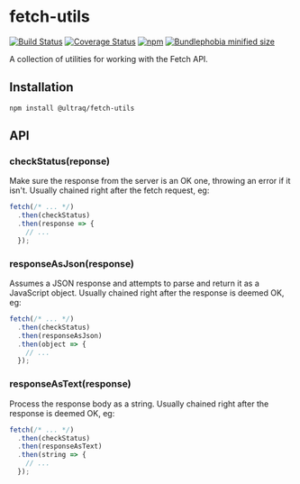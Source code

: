 
fetch-utils
===========

[![Build Status](https://travis-ci.com/ultraq/fetch-utils.svg?branch=master)](https://travis-ci.com/ultraq/fetch-utils)
[![Coverage Status](https://coveralls.io/repos/github/ultraq/fetch-utils/badge.svg?branch=master)](https://coveralls.io/github/ultraq/fetch-utils?branch=master)
[![npm](https://img.shields.io/npm/v/@ultraq/fetch-utils.svg?maxAge=3600)](https://www.npmjs.com/package/@ultraq/fetch-utils)
[![Bundlephobia minified size](https://img.shields.io/bundlephobia/min/@ultraq/fetch-utils)](https://bundlephobia.com/result?p=@ultraq/fetch-utils)

A collection of utilities for working with the Fetch API.


Installation
------------

```
npm install @ultraq/fetch-utils
```


API
---

### checkStatus(reponse)

Make sure the response from the server is an OK one, throwing an error if it
isn't.  Usually chained right after the fetch request, eg:

```javascript
fetch(/* ... */)
  .then(checkStatus)
  .then(response => {
  	// ...
  });
```

### responseAsJson(response)

Assumes a JSON response and attempts to parse and return it as a JavaScript
object.  Usually chained right after the response is deemed OK, eg:

```javascript
fetch(/* ... */)
  .then(checkStatus)
  .then(responseAsJson)
  .then(object => {
  	// ...
  });
```

### responseAsText(response)

Process the response body as a string.  Usually chained right after the response
is deemed OK, eg:

```javascript
fetch(/* ... */)
  .then(checkStatus)
  .then(responseAsText)
  .then(string => {
  	// ...
  });
```
